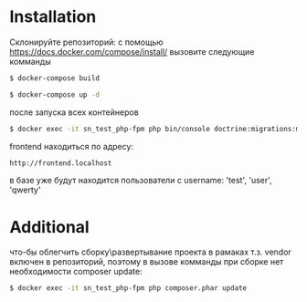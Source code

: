 # Installation

Склонируйте репозиторий:
с помощью https://docs.docker.com/compose/install/ вызовите следующие комманды
```bash
$ docker-compose build
```

```bash
$ docker-compose up -d
```
после запуска всех контейнеров

```bash
$ docker exec -it sn_test_php-fpm php bin/console doctrine:migrations:migrate -n
```
frontend находиться по адресу:
```bash
http://frontend.localhost
```

в базе уже будут находится пользователи с username: 'test', 'user', 'qwerty'


# Additional
что-бы облегчить сборку\развертывание проекта в рамаках т.з. vendor включен в репозиторий, поэтому в вызове комманды при сборке нет необходимости
composer update:
```bash
$ docker exec -it sn_test_php-fpm php composer.phar update
```